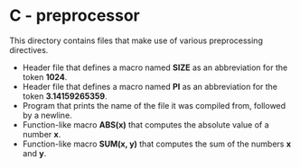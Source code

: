 # C - preprocessor
This directory contains files that make use of various preprocessing directives.
- Header file that defines a macro named **SIZE** as an abbreviation for the token **1024**.
- Header file that defines a macro named **PI** as an abbreviation for the token **3.14159265359**.
- Program that prints the name of the file it was compiled from, followed by a newline.
- Function-like macro **ABS(x)** that computes the absolute value of a number **x**.
- Function-like macro **SUM(x, y)** that computes the sum of the numbers **x** and **y**.
